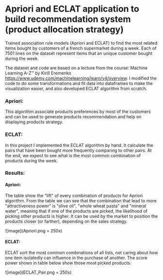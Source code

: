 # Apriori and ECLAT application to build recommendation system (product allocation strategy)

Trained association rule models (Apriori and ECLAT) to find the most related items bought by customers of a french supermarket during a week. Each of 7501 lines on the dataset represent items that an unique customer bought during the week.

The dataset and code are based on a lecture from the course: Machine Learning A-Z™ by Kirill Eremenko https://www.udemy.com/machinelearning/learn/v4/overview. I modified the code to do some transformations and fit data into dataframes to make the visualization easier, and also developed ECLAT algorithm from scratch.

### Apriori:
This algorithm associate products preferences by most of the customers and can be used to generate products recommendation and help on displaying products strategy. 

### ECLAT: 
In this project I implemented the ECLAT algorithm by hand. It calculate the pairs that have been bought more frequently comparing to other pairs. At the end, we expect to see what is the most common combination of products during the week.

### Results:

#### Apriori: 
The table show the "lift" of every combination of products for Apriori algorithm. From the table we can see that the combination that lead to more "attractiveness power" is "olive oil", "whole wheat pasta" and "mineral water", meaning that if one of the products are picked, the likelihood of picking other products is higher. It can be used by the market to position the products closer (or farther), depending on the sales strategy.

![image](Apriori.png = 250x)

#### ECLAT:
ECLAT sort the most common combinations of all lists, not caring about how one item isolatedly can influence in the purchase of another. The score power shown in table below show those most picked products.

![image](ECLAT_Pair.png = 250x)


